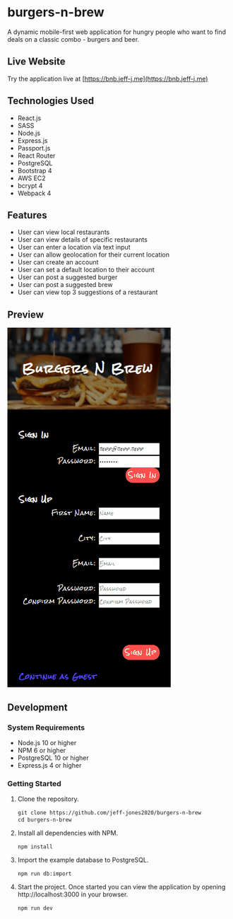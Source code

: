 # burgers-n-brew
A dynamic mobile-first web application for hungry people who want to find deals on a classic combo - burgers and beer.

## Live Website
Try the application live at [https://bnb.jeff-j.me](https://bnb.jeff-j.me)

## Technologies Used
- React.js
- SASS
- Node.js
- Express.js
- Passport.js
- React Router
- PostgreSQL
- Bootstrap 4
- AWS EC2
- bcrypt 4
- Webpack 4

## Features
- User can view local restaurants
- User can view details of specific restaurants
- User can enter a location via text input
- User can allow geolocation for their current location
- User can create an account
- User can set a default location to their account
- User can post a suggested burger
- User can post a suggested brew
- User can view top 3 suggestions of a restaurant

## Preview
![Burgers 'n' Brew](bnb.gif)

## Development

### System Requirements
- Node.js 10 or higher
- NPM 6 or higher
- PostgreSQL 10 or higher
- Express.js 4 or higher

### Getting Started
1. Clone the repository.

    ```shell
    git clone https://github.com/jeff-jones2020/burgers-n-brew
    cd burgers-n-brew
    ```

2. Install all dependencies with NPM.

    ```shell
    npm install
    ```

3. Import the example database to PostgreSQL.

    ```shell
    npm run db:import
    ```

4. Start the project. Once started you can view the application by opening http://localhost:3000 in your browser.

    ```shell
    npm run dev
    ```